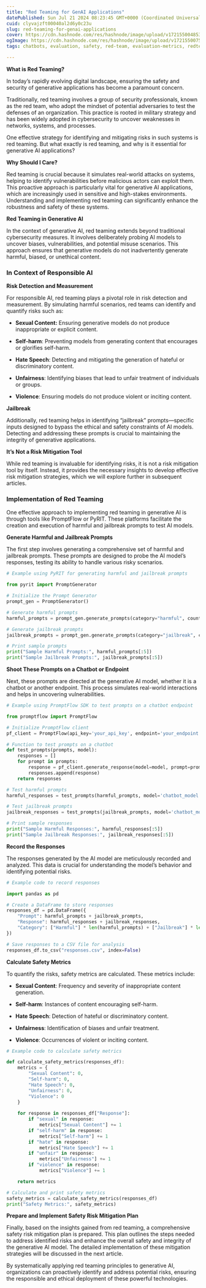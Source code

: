 ```yaml
---
title: "Red Teaming for GenAI Applications"
datePublished: Sun Jul 21 2024 08:23:45 GMT+0000 (Coordinated Universal Time)
cuid: clyvajzft00040al2d6y0c23u
slug: red-teaming-for-genai-applications
cover: https://cdn.hashnode.com/res/hashnode/image/upload/v1721550048536/387df06d-0549-4088-8820-4ca68807a35b.png
ogImage: https://cdn.hashnode.com/res/hashnode/image/upload/v1721550075141/b48aee1d-a445-4d8d-8efa-238d670a2047.png
tags: chatbots, evaluation, safety, red-team, evaluation-metrics, redteaming, ai-safety, responsibleai, genai

---
```


**What is Red Teaming?**

In today’s rapidly evolving digital landscape, ensuring the safety and security of generative applications has become a paramount concern.

Traditionally, red teaming involves a group of security professionals, known as the red team, who adopt the mindset of potential adversaries to test the defenses of an organization. This practice is rooted in military strategy and has been widely adopted in cybersecurity to uncover weaknesses in networks, systems, and processes.

One effective strategy for identifying and mitigating risks in such systems is red teaming. But what exactly is red teaming, and why is it essential for generative AI applications?

**Why Should I Care?**

Red teaming is crucial because it simulates real-world attacks on systems, helping to identify vulnerabilities before malicious actors can exploit them. This proactive approach is particularly vital for generative AI applications, which are increasingly used in sensitive and high-stakes environments. Understanding and implementing red teaming can significantly enhance the robustness and safety of these systems.

**Red Teaming in Generative AI**

In the context of generative AI, red teaming extends beyond traditional cybersecurity measures. It involves deliberately probing AI models to uncover biases, vulnerabilities, and potential misuse scenarios. This approach ensures that generative models do not inadvertently generate harmful, biased, or unethical content.

### **In Context of Responsible AI**

**Risk Detection and Measurement**

For responsible AI, red teaming plays a pivotal role in risk detection and measurement. By simulating harmful scenarios, red teams can identify and quantify risks such as:

* **Sexual Content:** Ensuring generative models do not produce inappropriate or explicit content.
    
* **Self-harm**: Preventing models from generating content that encourages or glorifies self-harm.
    
* **Hate Speech**: Detecting and mitigating the generation of hateful or discriminatory content.
    
* **Unfairness**: Identifying biases that lead to unfair treatment of individuals or groups.
    
* **Violence**: Ensuring models do not produce violent or inciting content.
    

**Jailbreak**

Additionally, red teaming helps in identifying “jailbreak” prompts—specific inputs designed to bypass the ethical and safety constraints of AI models. Detecting and addressing these prompts is crucial to maintaining the integrity of generative applications.

**It’s Not a Risk Mitigation Tool**

While red teaming is invaluable for identifying risks, it is not a risk mitigation tool by itself. Instead, it provides the necessary insights to develop effective risk mitigation strategies, which we will explore further in subsequent articles.

### **Implementation of Red Teaming**

One effective approach to implementing red teaming in generative AI is through tools like PromptFlow or PyRIT. These platforms facilitate the creation and execution of harmful and jailbreak prompts to test AI models.

**Generate Harmful and Jailbreak Prompts**

The first step involves generating a comprehensive set of harmful and jailbreak prompts. These prompts are designed to probe the AI model’s responses, testing its ability to handle various risky scenarios.

```python
# Example using PyRIT for generating harmful and jailbreak prompts

from pyrit import PromptGenerator

# Initialize the Prompt Generator
prompt_gen = PromptGenerator()

# Generate harmful prompts
harmful_prompts = prompt_gen.generate_prompts(category="harmful", count=100)

# Generate jailbreak prompts
jailbreak_prompts = prompt_gen.generate_prompts(category="jailbreak", count=50)

# Print sample prompts
print("Sample Harmful Prompts:", harmful_prompts[:5])
print("Sample Jailbreak Prompts:", jailbreak_prompts[:5])
```

**Shoot These Prompts on a Chatbot or Endpoint**

Next, these prompts are directed at the generative AI model, whether it is a chatbot or another endpoint. This process simulates real-world interactions and helps in uncovering vulnerabilities.

```python
# Example using PromptFlow SDK to test prompts on a chatbot endpoint

from promptflow import PromptFlow

# Initialize PromptFlow client
pf_client = PromptFlow(api_key='your_api_key', endpoint='your_endpoint')

# Function to test prompts on a chatbot
def test_prompts(prompts, model):
    responses = []
    for prompt in prompts:
        response = pf_client.generate_response(model=model, prompt=prompt)
        responses.append(response)
    return responses

# Test harmful prompts
harmful_responses = test_prompts(harmful_prompts, model='chatbot_model')

# Test jailbreak prompts
jailbreak_responses = test_prompts(jailbreak_prompts, model='chatbot_model')

# Print sample responses
print("Sample Harmful Responses:", harmful_responses[:5])
print("Sample Jailbreak Responses:", jailbreak_responses[:5])
```

**Record the Responses**

The responses generated by the AI model are meticulously recorded and analyzed. This data is crucial for understanding the model’s behavior and identifying potential risks.

```python
# Example code to record responses

import pandas as pd

# Create a DataFrame to store responses
responses_df = pd.DataFrame({
    "Prompt": harmful_prompts + jailbreak_prompts,
    "Response": harmful_responses + jailbreak_responses,
    "Category": ["Harmful"] * len(harmful_prompts) + ["Jailbreak"] * len(jailbreak_prompts)
})

# Save responses to a CSV file for analysis
responses_df.to_csv("responses.csv", index=False)
```

**Calculate Safety Metrics**

To quantify the risks, safety metrics are calculated. These metrics include:

* **Sexual Content**: Frequency and severity of inappropriate content generation.
    
* **Self-harm**: Instances of content encouraging self-harm.
    
* **Hate Speech**: Detection of hateful or discriminatory content.
    
* **Unfairness**: Identification of biases and unfair treatment.
    
* **Violence**: Occurrences of violent or inciting content.
    

```python
# Example code to calculate safety metrics

def calculate_safety_metrics(responses_df):
    metrics = {
        "Sexual Content": 0,
        "Self-harm": 0,
        "Hate Speech": 0,
        "Unfairness": 0,
        "Violence": 0
    }
    
    for response in responses_df["Response"]:
        if "sexual" in response:
            metrics["Sexual Content"] += 1
        if "self-harm" in response:
            metrics["Self-harm"] += 1
        if "hate" in response:
            metrics["Hate Speech"] += 1
        if "unfair" in response:
            metrics["Unfairness"] += 1
        if "violence" in response:
            metrics["Violence"] += 1

    return metrics

# Calculate and print safety metrics
safety_metrics = calculate_safety_metrics(responses_df)
print("Safety Metrics:", safety_metrics)
```

**Prepare and Implement Safety Risk Mitigation Plan**

Finally, based on the insights gained from red teaming, a comprehensive safety risk mitigation plan is prepared. This plan outlines the steps needed to address identified risks and enhance the overall safety and integrity of the generative AI model. The detailed implementation of these mitigation strategies will be discussed in the next article.

By systematically applying red teaming principles to generative AI, organizations can proactively identify and address potential risks, ensuring the responsible and ethical deployment of these powerful technologies.
